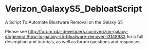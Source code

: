 # Verizon_GalaxyS5_DebloatScript
A Script To Automate Bloatware Removal on the Galaxy S5

Please see http://forum.xda-developers.com/verizon-galaxy-s5/general/how-to-galaxy-s5-bloatware-remover-t3148983
for a full description and tutorials, as well as forum questions and responses.
